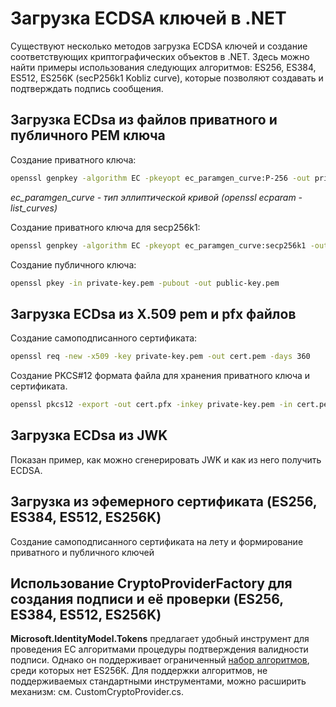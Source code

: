 # Загрузка ECDSA ключей в .NET

Существуют несколько методов загрузка ECDSA ключей и создание соответствующих криптографических объектов в .NET. 
Здесь можно найти примеры использования следующих алгоритмов: ES256, ES384, ES512, ES256K (secP256k1 Kobliz curve), 
которые позволяют создавать и подтверждать подпись сообщения.

## Загрузка ECDsa из файлов приватного и публичного PEM ключа

Создание приватного ключа:

```bash
openssl genpkey -algorithm EC -pkeyopt ec_paramgen_curve:P-256 -out private-key.pem
```

*ec_paramgen_curve - тип эллиптической кривой (openssl ecparam -list_curves)*

Создание приватного ключа для secp256k1:

```bash
openssl genpkey -algorithm EC -pkeyopt ec_paramgen_curve:secp256k1 -out private-key.secP256k1.pem
```

Создание публичного ключа:

```bash
openssl pkey -in private-key.pem -pubout -out public-key.pem
```

## Загрузка ECDsa из X.509 pem и pfx файлов

Создание самоподписанного сертификата:

```bash
openssl req -new -x509 -key private-key.pem -out cert.pem -days 360
```

Создание PKCS#12 формата файла для хранения приватного ключа и сертификата.

```bash
openssl pkcs12 -export -out cert.pfx -inkey private-key.pem -in cert.pem
```

## Загрузка ECDsa из JWK

Показан пример, как можно сгенерировать JWK и как из него получить ECDSA.

## Загрузка из эфемерного сертификата (ES256, ES384, ES512, ES256K)

Создание самоподписанного сертификата на лету и формирование приватного и публичного ключей

## Использование CryptoProviderFactory для создания подписи и её проверки (ES256, ES384, ES512, ES256K)

**Microsoft.IdentityModel.Tokens** предлагает удобный инструмент для проведения EC алгоритмами процедуры подтверждения валидности подписи.
Однако он поддерживает ограниченный [набор алгоритмов](https://github.com/AzureAD/azure-activedirectory-identitymodel-extensions-for-dotnet/wiki/Supported-Algorithms), среди которых нет ES256K. Для поддержки алгоритмов, не поддерживаемых стандартными инструментами, можно расширить механизм: см. CustomCryptoProvider.cs.

